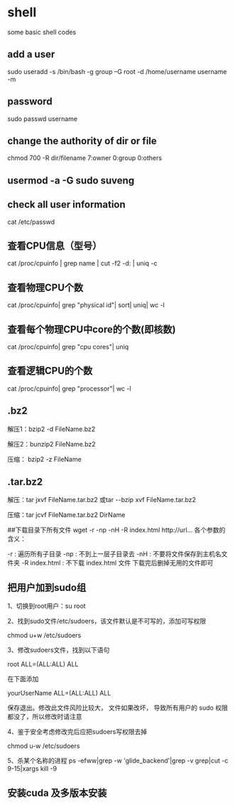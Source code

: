 # shell
some basic shell codes

## add a user
sudo useradd -s /bin/bash -g group –G root -d /home/username username -m
## password
sudo passwd username

## change the authority of dir or file
chmod 700 -R dir/filename
7:owner
0:group
0:others

## usermod -a -G sudo suveng

## check all user information
cat /etc/passwd


## 查看CPU信息（型号）
cat /proc/cpuinfo | grep name | cut -f2 -d: | uniq -c
## 查看物理CPU个数
cat /proc/cpuinfo| grep "physical id"| sort| uniq| wc -l
## 查看每个物理CPU中core的个数(即核数)
cat /proc/cpuinfo| grep "cpu cores"| uniq
## 查看逻辑CPU的个数
cat /proc/cpuinfo| grep "processor"| wc -l



## .bz2 
解压1：bzip2 -d FileName.bz2

解压2：bunzip2 FileName.bz2 

压缩： bzip2 -z FileName 

## .tar.bz2
解压：tar jxvf FileName.tar.bz2     或tar --bzip xvf FileName.tar.bz2

压缩：tar jcvf FileName.tar.bz2 DirName 

##下载目录下所有文件
wget -r -np -nH -R index.html http://url...
各个参数的含义：

-r : 遍历所有子目录
-np : 不到上一层子目录去
-nH : 不要将文件保存到主机名文件夹
-R index.html : 不下载 index.html 文件
下载完后删掉无用的文件即可

## 把用户加到sudo组
1、切换到root用户：su root

2、找到sudo文件/etc/sudoers，该文件默认是不可写的，添加可写权限

chmod u+w /etc/sudoers

3、修改sudoers文件，找到以下语句

root ALL=(ALL:ALL) ALL

在下面添加

yourUserName ALL=(ALL:ALL) ALL

保存退出。修改此文件风险比较大， 文件如果改坏， 导致所有用户的 sudo 权限都没了，所以修改时请注意

4、鉴于安全考虑修改完后应把sudoers写权限去掉

chmod u-w /etc/sudoers

5、杀某个名称的进程
ps -efww|grep -w 'glide_backend'|grep -v grep|cut -c 9-15|xargs kill -9

## 安装cuda 及多版本安装


